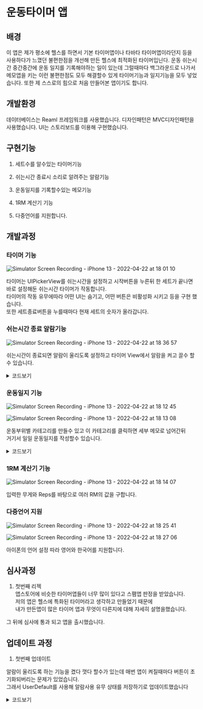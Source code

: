 # 운동타이머 앱

## 배경
이 앱은 제가 평소에 헬스를 하면서 기본 타이머앱이나 타바타 타이머앱이라던지 등을 사용하다가 느꼈던 불편한점을 개선해 만든 헬스에 최적화된 타이머입닌다. 운동 쉬는시간 중간중간에 운동 일지를 기록해야하는 일이 있는데 그럴때마다 백그라운드로 나가서 메모앱을 키는 이런 불편한점도 모두 해결할수 있게 타이머기능과 일지기능을 모두 넣었습니다. 또한 제 스스로의 힘으로 처음 만들어본 앱이기도 합니다.     
   
## 개발환경
데이터베이스는 Reaml 프레임워크를 사용했습니다.
디자인패턴은 MVC디자인패턴을 사용했습니다.
UI는 스토리보드를 이용해 구현했습니다.


## 구현기능
1. 세트수를 알수있는 타이머기능

2. 쉬는시간 종료시 소리로 알려주는 알람기능

3. 운동일지를 기록할수있는 메모기능

4. 1RM 계산기 기능

5. 다중언어를 지원합니다.

## 개발과정

### 타이머 기능

![Simulator Screen Recording - iPhone 13 - 2022-04-22 at 18 01 10](https://user-images.githubusercontent.com/93653997/164673883-e98c9df5-fb31-4403-90d3-3d0f50e08dfd.gif)

타이머는 UIPickerView를 쉬는시간을 설정하고 시작버튼을 누른뒤 한 세트가 끝나면 바로 설정해둔 쉬는시간 타이머가 작동합니다.   
타이머의 작동 유무에따라 어떤 UI는 숨기고, 어떤 버튼은 비활성화 시키고 등을 구현 했습니다.   
또한 세트종료버튼을 누를때마다 현재 세트의 숫자가 올라갑니다.   



### 쉬는시간 종료 알람기능
![Simulator Screen Recording - iPhone 13 - 2022-04-22 at 18 36 57](https://user-images.githubusercontent.com/93653997/164679970-79e32edb-0ad9-4090-a9e1-df65097ac35b.gif)


쉬는시간이 종료되면 알람이 울리도록 설정하고 타이머 View에서 알람을 켜고 끌수 할수 있습니다.


<details>
<summary>코드보기</summary>

소리 재생을 위한 코드 입니다.
```swift
    private func playSound() {
        let url = Bundle.main.url(forResource: "sound", withExtension: "mp3")!
        if soundBool {
            do {
                player = try AVAudioPlayer(contentsOf: url)
                player?.play()
            } catch {
                print(error)
            }
        } else {
            return
        }
    }

```
</details>


### 운동일지 기능
![Simulator Screen Recording - iPhone 13 - 2022-04-22 at 18 12 45](https://user-images.githubusercontent.com/93653997/164675965-3d617bdc-b3b6-4f50-bb88-5a32b5bded57.gif)

![Simulator Screen Recording - iPhone 13 - 2022-04-22 at 18 13 08](https://user-images.githubusercontent.com/93653997/164676023-aebe5147-7d88-4ae0-8e2b-30390ca81948.gif)


운동부위별 카테고리를 만들수 있고 이 카테고리를 클릭하면 세부 메모로 넘어간뒤     
거기서 일일 운동일지를 작성할수 있습니다.   



<details>
<summary>코드보기</summary>

팝업뷰에서 받은 데이터를 델리게이트패턴으로 받운뒤 Ramlm 데이터베이스에 새롭게 생성하고    
또한 삭제하거나 테이블뷰에 불러옵니다.
```swift
SendUpdatedelegate {
    func sendUpdate(_ name: String) {
        saveCategories(name: name)
    }
    
    private func saveCategories(name: String) {
        try! RealmSingleton.shared.realm.write {
            RealmSingleton.shared.realm.add(WorkoutCategory(name: name))
        }
        
        tableView.reloadData()
    }
    
    private func loadCategories() {
        workoutCategories = RealmSingleton.shared.realm.objects(WorkoutCategory.self)
        tableView.reloadData()
    }
    
    private func deleteCategories(index: Int) {
        if let categories = workoutCategories?[index] {
            try! RealmSingleton.shared.realm.write{
                RealmSingleton.shared.realm.delete(categories.items)
                RealmSingleton.shared.realm.delete(categories)
            }
        }
        tableView.reloadData()
    }
}

```
</details>

### 1RM 계산기 기능

![Simulator Screen Recording - iPhone 13 - 2022-04-22 at 18 14 07](https://user-images.githubusercontent.com/93653997/164676606-8ee0daea-f4da-4145-a8d0-45c8649ffa49.gif)

입력한 무게와 Reps를 바탕으로 여러 RM의 값을 구합니다.


### 다중언어 지원

![Simulator Screen Recording - iPhone 13 - 2022-04-22 at 18 25 41](https://user-images.githubusercontent.com/93653997/164678009-08e67f18-1f2f-4f3e-9797-eda3af86cb2d.gif)


![Simulator Screen Recording - iPhone 13 - 2022-04-22 at 18 27 06](https://user-images.githubusercontent.com/93653997/164678129-a79650de-7a8f-45e2-9a4b-b1b9bb114481.gif)


아이폰의 언어 설정 따라 영어와 한국어를 지원합니다.


## 심사과정
1. 첫번째 리젝    
앱스토어에 비슷한 타이머앱들이 너무 많이 있다고 스팸앱 판정을 받았습니다.   
저의 앱은 헬스에 특화된 타이머라고 생각하고 만들었기 때문에   
내가 만든앱이 많은 타이머 앱과 무엇이 다른지에 대해 자세히 설명을했습니다.   

그 뒤에 심사에 통과 되고 앱을 출시했습니다.


## 업데이트 과정
1. 첫번째 업데이트     

알람이 울리도록 하는 기능을 켰다 껏다 할수가 있는데
매번 앱이 켜질때마다 버튼이 초기화되버리는 문제가 있었습니다.   
그래서 UserDefault를 사용해 알람사용 유무 상태를 저장하기로 업데이트했습니다


<details>
<summary>코드보기</summary>



```swift
 @IBAction func playSoundButton(_ sender: Any) {
        if soundButton.currentImage == UIImage(systemName: "bell") {
            soundAlert(text: "Do you want to turn off the rest time finish sound?".localized()) { [self] in
                UserDefaults.standard.set(false, forKey: "Sound")
                soundBool = UserDefaults.standard.bool(forKey: "Sound")
                soundButton.setImage(UIImage(systemName: "bell.slash"), for: .normal) }
            } else {
                soundAlert(text: "Do you want to turn on the rest time finish sound?".localized()) { [self] in
                    UserDefaults.standard.set(true, forKey: "Sound")
                    soundBool = UserDefaults.standard.bool(forKey: "Sound")
                    soundButton.setImage(UIImage(systemName: "bell"), for: .normal)}
            }
        }
```

</details>

